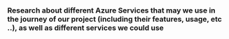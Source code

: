 ### Research about different Azure Services that may we use in the journey of our project (including their features, usage, etc ..), as well as different services we could use